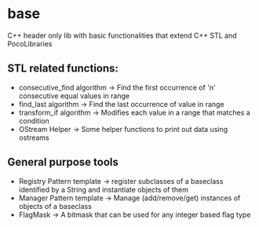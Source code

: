 # base
C++ header only lib with basic functionalities that extend C++ STL and PocoLibraries

## STL related functions:

* consecutive_find algorithm -> Find the first occurrence of 'n' consecutive equal values in range
* find_last algorithm -> Find the last occurrence of value in range
* transform_if algorithm -> Modifies each value in a range that matches a condition
* OStream Helper -> Some helper functions to print out data using ostreams

## General purpose tools

* Registry Pattern template -> register subclasses of a baseclass identified by a String
                               and instantiate objects of them
* Manager Pattern template -> Manage (add/remove/get) instances of objects of a baseclass
* FlagMask -> A bitmask that can be used for any integer based flag type